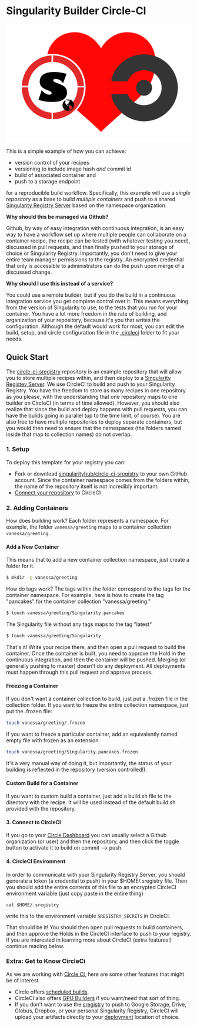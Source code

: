 # Singularity Builder Circle-CI

![.circleci/sregistry-circle.png](.circleci/sregistry-circle.png)

This is a simple example of how you can achieve:

 - version control of your recipes
 - versioning to include image hash *and* commit id
 - build of associated container and
 - push to a storage endpoint

for a reproducible build workflow. Specifically, this example will use a *single repository*
as a base to build *multiple containers* and push to a shared [Singularity Registry Server](https://www.github.com/singularityhub/sregistry) based on the namespace organization.

**Why should this be managed via Github?**

Github, by way of easy integration with continuous integration, is an easy way
to have a workflow set up where multiple people can collaborate on a container recipe,
the recipe can be tested (with whatever testing you need), discussed in pull requests,
and then finally pushed to your storage of choice or Singularity Registry. 
Importantly, you don't need to give your entire team manager permissions 
to the registry. An encrypted credential that only is accessible to 
administrators can do the push upon merge of a discussed change.

**Why should I use this instead of a service?**

You could use a remote builder, but if you do the build in a continuous integration
service you get complete control over it. This means everything from the version of
Singularity to use, to the tests that you run for your container. You have a lot more
freedom in the rate of building, and organization of your repository, because it's you
that writes the configuration. Although the default would work for most, you can 
edit the build, setup, and circle configuration file in the 
[.circleci](.circleci) folder to fit your needs.

## Quick Start

The [circle-ci-sregistry](https://github.com/singularityhub/circle-ci-sregistry) repository is 
an example repository that will allow you to store multiple recipes within, and then deploy
to a [Singularity Registey Server](https://www.github.com/singularityhub/sregistry).
We use CircleCI to build and push to your Singularity Registry. You have the freedom
to store as many recipes in one repository as you please, with the understanding that one
repository maps to one builder on CircleCI (in terms of time allowed). However, you should
also realize that since the build and deploy happens with pull requests, you can have the bulids
going in parallel (up to the time limit, of course). You are also free to have multiple repositories
to deploy separate containers, but you would then need to ensure that the namespaces (the folders 
named inside that map to collection names) do not overlap.

### 1. Setup

To deploy this template for your registry you can:

 - Fork or download [singularityhub/circle-ci-sregistry](https://www.github.com/singularityhub/circle-ci-sregistry) to your own GitHub account. Since the container namespace comes from the folders within, the name of the repository itself is not incredibly important. 
 - [Connect your repository](https://circleci.com/docs/2.0/getting-started/#setting-up-your-build-on-circleci) to CircleCI

### 2. Adding Containers

How does building work? Each folder represents a namespace. For example, the folder `vanessa/greeting` maps to a container collection `vanessa/greeting`. 

#### Add a New Container

This means that to add a new container collection namespace, just create a folder for it.

```bash
$ mkdir -p vanessa/greeting
```

How do tags work? The tags within the folder correspond to the tags for the container namespace. For example, here
is how to create the tag "pancakes" for the container collection "vanessa/greeting." 

```bash
$ touch vanessa/greeting/Singularity.pancakes
```

The Singularity file without any tags maps to the tag "latest"

```bash
$ touch vanessa/greeting/Singularity
```

That's it! Write your recipe there, and then open a pull request to build the container. Once the container is built, you need to approve the Hold in the continuous integration, and then the container will be pushed.
Merging (or generally pushing to master) doesn't do any deployment. All deployments must happen
through this pull request and approve process.

#### Freezing a Container

If you don't want a container collection to build, just put a .frozen file in the collection folder.
If you want to freeze the entire collection namespace, just put the .frozen file:

```bash
touch vanessa/greeting/.frozen
```

If you want to freeze a particular container, add an equivalently named empty file with frozen as
an extension.

```bash
touch vanessa/greeting/Singularity.pancakes.frozen
```

It's a very manual way of doing it, but importantly, the status of your building is
reflected in the repository (version controlled!).

#### Custom Build for a Container

If you want to custom build a container, just add a build.sh file to the directory with the recipe.
It will be used instead of the default build.sh provided with the repository.

#### 3. Connect to CircleCI

If you go to your [Circle Dashboard](https://circleci.com/dashboard) you can usually select a Github organization (or user) and then the repository, and then click the toggle button to activate it to build on commit --> push.

#### 4. CircleCI Environment

In order to communicate with your Singularity Registry Server, you should generate a
token (a credential to push) in your $HOME/.sregistry file. Then you should add the entire
contents of this file to an encrypted CircleCI environment variable (just copy paste in the entire thing)

```
cat $HOME/.sregistry
```

write this to the environment variable `SREGISTRY_SECRETS` in CircleCI.
 
That should be it! You should then open pull requests to build containers,
and then approve the Holds in the CircleCI interface to push to your registry.
If you are interested in learning more about CircleCI (extra features!) continue
reading below.


### Extra: Get to Know CircleCi

As we are working with [Circle CI](https://www.circleci.com), here are some other features
that might be of interest.

 - Circle offers [scheduled builds](https://support.circleci.com/hc/en-us/articles/115015481128-Scheduling-jobs-cron-for-builds-).
 - CircleCI also offers [GPU Builders](https://circleci.com/docs/enterprise/gpu-configuration/) if you want/need that sort of thing.
 - If you don't want to use the [sregistry](https://singularityhub.github.io/sregistry-cli) to push to Google Storage, Drive, Globus, Dropbox, or your personal Singularity Registry, CircleCI will upload your artifacts directly to your [deployment](https://circleci.com/docs/2.0/deployment-integrations/#section=deployment) location of choice.
